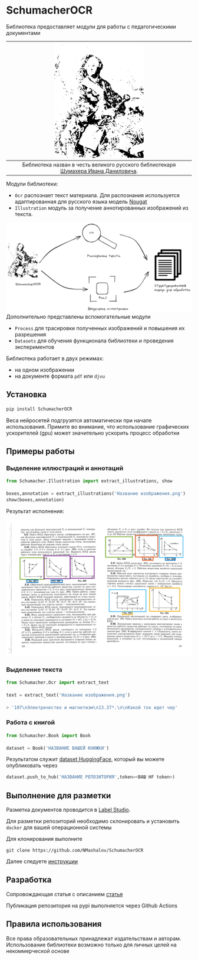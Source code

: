 # SchumacherOCR

Библиотека предоставляет модули для работы с педагогическими документами

|![logo](/assets/target.png)|
|:--:|
|Библиотека назван в честь великого русского библиотекаря [Шумахера Ивана Даниловича](https://ru.wikipedia.org/wiki/%D0%A8%D1%83%D0%BC%D0%B0%D1%85%D0%B5%D1%80,_%D0%98%D0%B2%D0%B0%D0%BD_%D0%94%D0%B0%D0%BD%D0%B8%D0%BB%D0%BE%D0%B2%D0%B8%D1%87).|

Модули библиотеки:
- `Ocr` распознает текст материала. Для распознания используется адаптированная для русского языка модель [Nougat]() 
- `Illustration` модуль за получение аннотированных изображений из текста. 


![functional.png](/assets/illust.excalidraw.png)
Дополнительно представлены вспомогательные модули
- `Process` для трасировки полученных изображений и повышения их разрешения
- `Datasets` для обучения функционала библиотеки и проведения экспериментов


Библиотека работает в двух режимах:
- на одном изображении 
- на документе формата `pdf` или `djvu`

## Установка

```bash
pip install SchumacherOCR
```

Веса нейросетей подгрузятся автоматически при начале использования. Примите во внимание, что использование графических ускорителей (gpu) может значительно ускорить процесс обработки

## Примеры работы


### Выделение иллюстраций и аннотаций

```python
from Schumacher.Illustration import extract_illustrations, show

boxes,annotation = extract_illustrations('Название изображения.png')
show(boxes,annotation)
```

Результат исполнения:

![illustration](/assets/illust_output.png)


### Выделение текста

```python
from Schumacher.Ocr import extract_text

text = extract_text('Название изображения.png')

> '107\nЭлектричество и магнетизм\n13.37*.\n\nКакой ток идет чер'
```
### Работа с книгой


```python
from Schumacher.Book import Book

dataset = Book('НАЗВАНИЕ ВАШЕЙ КНИЖКИ')
```
Результатом служит [dataset HuggingFace](https://huggingface.co/docs/datasets/en/index), который вы можете опубликовать через

```python
dataset.push_to_hub('НАЗВАНИЕ РЕПОЗИТОРИЯ',token=<ВАШ HF token>)
```


## Выполнение для разметки

Разметка документов проводится в [Label Studio](https://labelstud.io/).

Для разметки репозиторий необходимо склонировать и установить `docker` для вашей операционной системы 

Для клонирования выполните
```
git clone https://github.com/NMashalov/SchumacherOCR
```

Далее следуете [инструкции](/labeling/README.md)

## Разработка

Сопровождающая статья с описанием  [статья](/article)

Публикация репозитория на pypi выполняется через Github Actions


## Правила использования

Все права образовательных принадлежат издательствам и авторам. Использование библиотеки возможно только для личных целей на некоммерческой основе

